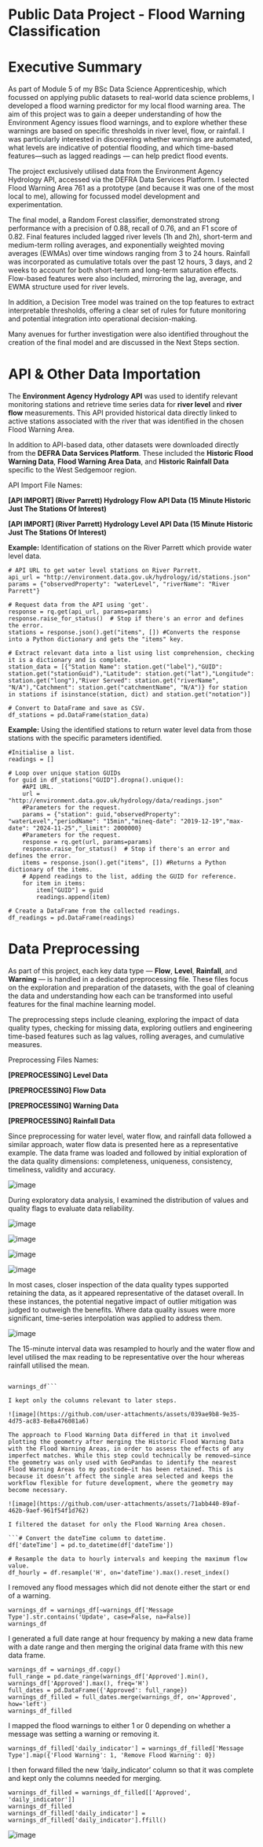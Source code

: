 # Public Data Project - Flood Warning Classification

# Executive Summary

As part of Module 5 of my BSc Data Science Apprenticeship, which focussed on applying public datasets to real-world data science problems, I developed a flood warning predictor for my local flood warning area. The aim of this project was to gain a deeper understanding of how the Environment Agency issues flood warnings, and to explore whether these warnings are based on specific thresholds in river level, flow, or rainfall. I was particularly interested in discovering whether warnings are automated, what levels are indicative of potential flooding, and which time-based features—such as lagged readings — can help predict flood events.

The project exclusively utilised data from the Environment Agency Hydrology API, accessed via the DEFRA Data Services Platform. I selected Flood Warning Area 761 as a prototype (and because it was one of the most local to me), allowing for focussed model development and experimentation.

The final model, a Random Forest classifier, demonstrated strong performance with a precision of 0.88, recall of 0.76, and an F1 score of 0.82. Final features included lagged river levels (1h and 2h), short-term and medium-term rolling averages, and exponentially weighted moving averages (EWMAs) over time windows ranging from 3 to 24 hours. Rainfall was incorporated as cumulative totals over the past 12 hours, 3 days, and 2 weeks to account for both short-term and long-term saturation effects. Flow-based features were also included, mirroring the lag, average, and EWMA structure used for river levels. 

In addition, a Decision Tree model was trained on the top features to extract interpretable thresholds, offering a clear set of rules for future monitoring and potential integration into operational decision-making.

Many avenues for further investigation were also identified throughout the creation of the final model and are discussed in the Next Steps section.

# API & Other Data Importation

The **Environment Agency Hydrology API** was used to identify relevant monitoring stations and retrieve time series data for **river level** and **river flow** measurements. This API provided historical data directly linked to active stations associated with the river that was identified in the chosen Flood Warning Area.

In addition to API-based data, other datasets were downloaded directly from the **DEFRA Data Services Platform**. These included the **Historic Flood Warning Data**, **Flood Warning Area Data**, and **Historic Rainfall Data** specific to the West Sedgemoor region.

API Import File Names: 

**[API IMPORT] (River Parrett) Hydrology Flow API Data (15 Minute Historic Just The Stations Of Interest)**

**[API IMPORT] (River Parrett) Hydrology Level API Data (15 Minute Historic Just The Stations Of Interest)**

**Example:** Identification of stations on the River Parrett which provide water level data. 
```
# API URL to get water level stations on River Parrett.
api_url = "http://environment.data.gov.uk/hydrology/id/stations.json"
params = {"observedProperty": "waterLevel", "riverName": "River Parrett"}

# Request data from the API using 'get'.
response = rq.get(api_url, params=params)
response.raise_for_status()  # Stop if there's an error and defines the error.
stations = response.json().get("items", []) #Converts the response into a Python dictionary and gets the "items" key.

# Extract relevant data into a list using list comprehension, checking it is a dictionary and is complete. 
station_data = [{"Station Name": station.get("label"),"GUID": station.get("stationGuid"),"Latitude": station.get("lat"),"Longitude": station.get("long"),"River Served": station.get("riverName", "N/A"),"Catchment": station.get("catchmentName", "N/A")} for station in stations if isinstance(station, dict) and station.get("notation")]

# Convert to DataFrame and save as CSV.
df_stations = pd.DataFrame(station_data)
```
**Example:** Using the identified stations to return water level data from those stations with the specific parameters identified. 
```
#Initialise a list.
readings = []

# Loop over unique station GUIDs
for guid in df_stations["GUID"].dropna().unique():
    #API URL.
    url = "http://environment.data.gov.uk/hydrology/data/readings.json"
    #Parameters for the request. 
    params = {"station": guid,"observedProperty": "waterLevel","periodName": "15min","mineq-date": "2019-12-19","max-date": "2024-11-25","_limit": 2000000}
    #Parameters for the request. 
    response = rq.get(url, params=params)
    response.raise_for_status()  # Stop if there's an error and defines the error.
    items = response.json().get("items", []) #Returns a Python dictionary of the items.
    # Append readings to the list, adding the GUID for reference.
    for item in items:
        item["GUID"] = guid
        readings.append(item)

# Create a DataFrame from the collected readings.
df_readings = pd.DataFrame(readings)
```

# Data Preprocessing 

As part of this project, each key data type — **Flow**, **Level**, **Rainfall**, and **Warning** — is handled in a dedicated preprocessing file. These files focus on the  exploration and preparation of the datasets, with the goal of cleaning the data and understanding how each can be transformed into useful features for the final machine learning model.

The preprocessing steps include cleaning, exploring the impact of data quality types, checking for missing data, exploring outliers and engineering time-based features such as lag values, rolling averages, and cumulative measures. 

Preprocessing Files Names: 

**[PREPROCESSING] Level Data**

**[PREPROCESSING] Flow Data**

**[PREPROCESSING] Warning Data**

**[PREPROCESSING] Rainfall Data**

Since preprocessing for water level, water flow, and rainfall data followed a similar approach, water flow data is presented here as a representative example.
The data frame was loaded and followed by initial exploration of the data quality dimensions: completeness, uniqueness, consistency, timeliness, validity and accuracy. 

![image](https://github.com/user-attachments/assets/78648f28-3fda-48be-8b04-04b670b127a6)

During exploratory data analysis, I examined the distribution of values and quality flags to evaluate data reliability.

![image](https://github.com/user-attachments/assets/643a5537-6bf6-4237-8d80-cbce53cdd69d)

![image](https://github.com/user-attachments/assets/62ecb9ea-895e-4929-a015-40985d6e7fe2)

![image](https://github.com/user-attachments/assets/7567dc4d-1364-414d-b786-27671b97a563)

![image](https://github.com/user-attachments/assets/343197e0-703b-486b-82e9-cad18c7a69b2)

In most cases, closer inspection of the data quality types supported retaining the data, as it appeared representative of the dataset overall. In these instances, the potential negative impact of outlier mitigation was judged to outweigh the benefits. Where data quality issues were more significant, time-series interpolation was applied to address them.

![image](https://github.com/user-attachments/assets/60245360-3e91-4728-8409-ec6bcb8f071b)

The 15-minute interval data was resampled to hourly and the water flow and level utilised the max reading to be representative over the hour whereas rainfall utilised the mean. 

```warnings_df = warnings_df[warnings_df['id'] == "Flood_Warning_Areas.761"]

warnings_df```

I kept only the columns relevant to later steps. 

![image](https://github.com/user-attachments/assets/039ae9b8-9e35-4d75-ac83-8e8a476081a6)

The approach to Flood Warning Data differed in that it involved plotting the geometry after merging the Historic Flood Warning Data with the Flood Warning Areas, in order to assess the effects of any imperfect matches. While this step could technically be removed—since the geometry was only used with GeoPandas to identify the nearest Flood Warning Areas to my postcode—it has been retained. This is because it doesn’t affect the single area selected and keeps the workflow flexible for future development, where the geometry may become necessary.

![image](https://github.com/user-attachments/assets/71abb440-89af-462b-9aef-961f54f1d762)

I filtered the dataset for only the Flood Warning Area chosen.

```# Convert the dateTime column to datetime.
df['dateTime'] = pd.to_datetime(df['dateTime'])

# Resample the data to hourly intervals and keeping the maximum flow value.
df_hourly = df.resample('H', on='dateTime').max().reset_index()
```
I removed any flood messages which did not denote either the start or end of a warning.

```
warnings_df = warnings_df[~warnings_df['Message Type'].str.contains('Update', case=False, na=False)]
warnings_df
```
I generated a full date range at hour frequency by making a new data frame with a date range and then merging the original data frame with this new data frame. 

```
warnings_df = warnings_df.copy()
full_range = pd.date_range(warnings_df['Approved'].min(), warnings_df['Approved'].max(), freq='H')
full_dates = pd.DataFrame({'Approved': full_range})
warnings_df_filled = full_dates.merge(warnings_df, on='Approved', how='left')
warnings_df_filled
```
I mapped the flood warnings to either 1 or 0 depending on whether a message was setting a warning or removing it. 

```
warnings_df_filled['daily_indicator'] = warnings_df_filled['Message Type'].map({'Flood Warning': 1, 'Remove Flood Warning': 0})
```
I then forward filled the new ‘daily_indicator’ column so that it was complete and kept only the columns needed for merging. 

```
warnings_df_filled = warnings_df_filled[['Approved', 'daily_indicator']]
warnings_df_filled
warnings_df_filled['daily_indicator'] = warnings_df_filled['daily_indicator'].ffill()
```
![image](https://github.com/user-attachments/assets/779b9122-45fa-4bfb-a551-de7bdf81dd1b)


